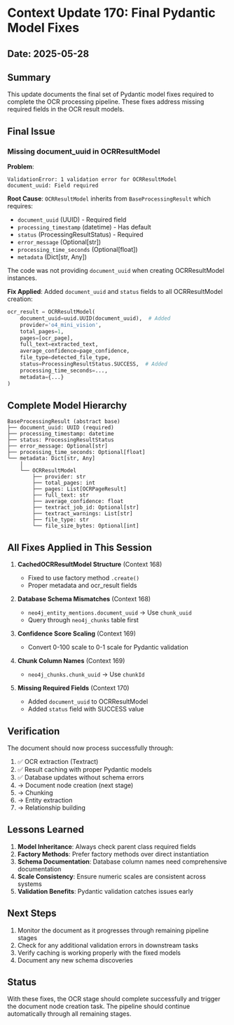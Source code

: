 # Context Update 170: Final Pydantic Model Fixes

## Date: 2025-05-28

## Summary
This update documents the final set of Pydantic model fixes required to complete the OCR processing pipeline. These fixes address missing required fields in the OCR result models.

## Final Issue

### Missing document_uuid in OCRResultModel

**Problem**:
```
ValidationError: 1 validation error for OCRResultModel
document_uuid: Field required
```

**Root Cause**:
`OCRResultModel` inherits from `BaseProcessingResult` which requires:
- `document_uuid` (UUID) - Required field
- `processing_timestamp` (datetime) - Has default
- `status` (ProcessingResultStatus) - Required
- `error_message` (Optional[str])
- `processing_time_seconds` (Optional[float])
- `metadata` (Dict[str, Any])

The code was not providing `document_uuid` when creating OCRResultModel instances.

**Fix Applied**:
Added `document_uuid` and `status` fields to all OCRResultModel creation:

```python
ocr_result = OCRResultModel(
    document_uuid=uuid.UUID(document_uuid),  # Added
    provider='o4_mini_vision',
    total_pages=1,
    pages=[ocr_page],
    full_text=extracted_text,
    average_confidence=page_confidence,
    file_type=detected_file_type,
    status=ProcessingResultStatus.SUCCESS,  # Added
    processing_time_seconds=...,
    metadata={...}
)
```

## Complete Model Hierarchy

```
BaseProcessingResult (abstract base)
├── document_uuid: UUID (required)
├── processing_timestamp: datetime
├── status: ProcessingResultStatus
├── error_message: Optional[str]
├── processing_time_seconds: Optional[float]
└── metadata: Dict[str, Any]
    │
    └── OCRResultModel
        ├── provider: str
        ├── total_pages: int
        ├── pages: List[OCRPageResult]
        ├── full_text: str
        ├── average_confidence: float
        ├── textract_job_id: Optional[str]
        ├── textract_warnings: List[str]
        ├── file_type: str
        └── file_size_bytes: Optional[int]
```

## All Fixes Applied in This Session

1. **CachedOCRResultModel Structure** (Context 168)
   - Fixed to use factory method `.create()`
   - Proper metadata and ocr_result fields

2. **Database Schema Mismatches** (Context 168)
   - `neo4j_entity_mentions.document_uuid` → Use `chunk_uuid`
   - Query through `neo4j_chunks` table first

3. **Confidence Score Scaling** (Context 169)
   - Convert 0-100 scale to 0-1 scale for Pydantic validation

4. **Chunk Column Names** (Context 169)
   - `neo4j_chunks.chunk_uuid` → Use `chunkId`

5. **Missing Required Fields** (Context 170)
   - Added `document_uuid` to OCRResultModel
   - Added `status` field with SUCCESS value

## Verification

The document should now process successfully through:
1. ✅ OCR extraction (Textract)
2. ✅ Result caching with proper Pydantic models
3. ✅ Database updates without schema errors
4. → Document node creation (next stage)
5. → Chunking
6. → Entity extraction
7. → Relationship building

## Lessons Learned

1. **Model Inheritance**: Always check parent class required fields
2. **Factory Methods**: Prefer factory methods over direct instantiation
3. **Schema Documentation**: Database column names need comprehensive documentation
4. **Scale Consistency**: Ensure numeric scales are consistent across systems
5. **Validation Benefits**: Pydantic validation catches issues early

## Next Steps

1. Monitor the document as it progresses through remaining pipeline stages
2. Check for any additional validation errors in downstream tasks
3. Verify caching is working properly with the fixed models
4. Document any new schema discoveries

## Status

With these fixes, the OCR stage should complete successfully and trigger the document node creation task. The pipeline should continue automatically through all remaining stages.